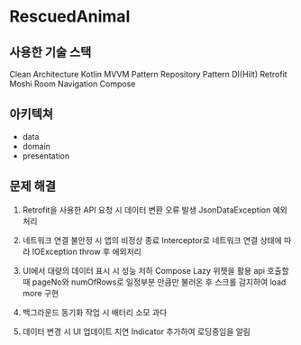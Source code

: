 # RescuedAnimal

## 사용한 기술 스택
Clean Architecture
Kotlin
MVVM Pattern
Repository Pattern
DI(Hilt)
Retrofit
Moshi
Room
Navigation
Compose


## 아키텍쳐
- data
- domain
- presentation


## 문제 해결
1. Retrofit을 사용한 API 요청 시 데이터 변환 오류 발생
   JsonDataException 예외처리
   
3. 네트워크 연결 불안정 시 앱의 비정상 종료
   Interceptor로 네트워크 연결 상태에 따라 IOException throw 후 에외처리
   
5. UI에서 대량의 데이터 표시 시 성능 저하
   Compose Lazy 위젯을 활용
   api 호출할 때 pageNo와 numOfRows로 일정부분 만큼만 불러온 후 스크롤 감지하여 load more 구현
   
7. 백그라운드 동기화 작업 시 배터리 소모 과다
   
9. 데이터 변경 시 UI 업데이트 지연
   Indicator 추가하여 로딩중임을 알림
